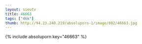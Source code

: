 ```yaml
--- 
layout: sieutv
title: 46663
tags: ["46k"]
thumb: http://94.23.248.219/absoluporn-1/image/002/46663.jpg
---
```

{% include absoluporn key="46663" %} 
